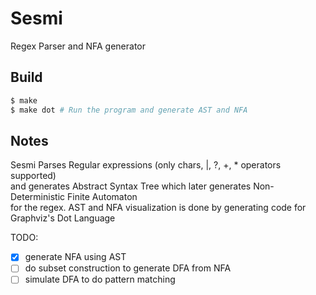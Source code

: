 # Sesmi
Regex Parser and NFA generator

## Build
```bash
$ make
$ make dot # Run the program and generate AST and NFA
```
## Notes
Sesmi Parses Regular expressions (only chars, |, ?, +, * operators supported)\
and generates Abstract Syntax Tree which later generates Non-Deterministic Finite Automaton\
for the regex.
AST and NFA visualization is done by generating code for Graphviz's Dot Language

TODO:
- [x] generate NFA using AST
- [ ] do subset construction to generate DFA from NFA
- [ ] simulate DFA to do pattern matching
